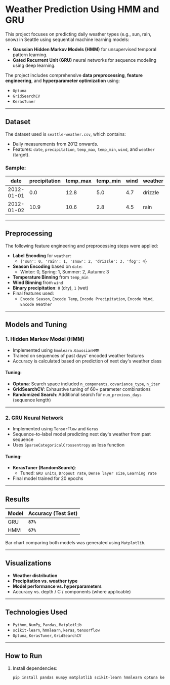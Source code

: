 # Weather Prediction Using HMM and GRU

This project focuses on predicting daily weather types (e.g., sun, rain, snow) in Seattle using sequential machine learning models:
- **Gaussian Hidden Markov Models (HMM)** for unsupervised temporal pattern learning.
- **Gated Recurrent Unit (GRU)** neural networks for sequence modeling using deep learning.

The project includes comprehensive **data preprocessing**, **feature engineering**, and **hyperparameter optimization** using:
- `Optuna`
- `GridSearchCV`
- `KerasTuner`

---

## Dataset

The dataset used is `seattle-weather.csv`, which contains:
- Daily measurements from 2012 onwards.
- Features: `date`, `precipitation`, `temp_max`, `temp_min`, `wind`, and `weather` (target).

### Sample:
| date       | precipitation | temp_max | temp_min | wind | weather  |
|------------|----------------|----------|----------|------|----------|
| 2012-01-01 | 0.0            | 12.8     | 5.0      | 4.7  | drizzle  |
| 2012-01-02 | 10.9           | 10.6     | 2.8      | 4.5  | rain     |

---

## Preprocessing

The following feature engineering and preprocessing steps were applied:
- **Label Encoding** for `weather`:
  - `{'sun': 0, 'rain': 1, 'snow': 2, 'drizzle': 3, 'fog': 4}`
- **Season Encoding** based on `date`:
  - Winter: 0, Spring: 1, Summer: 2, Autumn: 3
- **Temperature Binning** from `temp_min`
- **Wind Binning** from `wind`
- **Binary precipitation**: `0` (dry), `1` (wet)
- Final features used:
  - `Encode Season`, `Encode Temp`, `Encode Precipitation`, `Encode Wind`, `Encode Weather`

---

## Models and Tuning

### 1. **Hidden Markov Model (HMM)**
- Implemented using `hmmlearn.GaussianHMM`
- Trained on sequences of past days' encoded weather features
- Accuracy is calculated based on prediction of next day's weather class

#### Tuning:
- **Optuna**: Search space included `n_components`, `covariance_type`, `n_iter`
- **GridSearchCV**: Exhaustive tuning of 60+ parameter combinations
- **Randomized Search**: Additional search for `num_previous_days` (sequence length)

---

### 2. **GRU Neural Network**
- Implemented using `TensorFlow` and `Keras`
- Sequence-to-label model predicting next day's weather from past sequence
- Uses `SparseCategoricalCrossentropy` as loss function

#### Tuning:
- **KerasTuner (RandomSearch)**:
  - Tuned: `GRU units`, `Dropout rate`, `Dense layer size`, `Learning rate`
- Final model trained for 20 epochs

---

## Results

| Model | Accuracy (Test Set) |
|-------|----------------------|
| GRU   | **`87%`** |
| HMM   | **`67%`** |

Bar chart comparing both models was generated using `Matplotlib`.

---

## Visualizations

- **Weather distribution**
- **Precipitation vs. weather type**
- **Model performance vs. hyperparameters**
- Accuracy vs. depth / C / components (where applicable)

---

## Technologies Used

- `Python`, `NumPy`, `Pandas`, `Matplotlib`
- `scikit-learn`, `hmmlearn`, `keras`, `tensorflow`
- `Optuna`, `KerasTuner`, `GridSearchCV`

---

## How to Run

1. Install dependencies:
   ```bash
   pip install pandas numpy matplotlib scikit-learn hmmlearn optuna keras keras-tuner tensorflow
